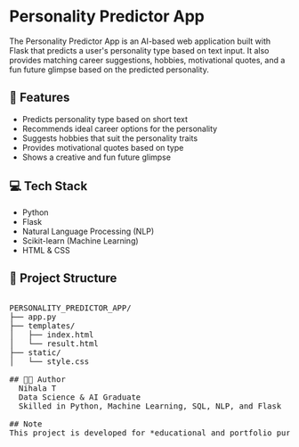 # Personality Predictor App
The Personality Predictor App is an AI-based web application built with Flask that predicts a user's personality type based on text input. It also provides matching career suggestions, hobbies, motivational quotes, and a fun future glimpse based on the predicted personality.

## 🌟 Features
- Predicts personality type based on short text
- Recommends ideal career options for the personality
- Suggests hobbies that suit the personality traits
- Provides motivational quotes based on type
- Shows a creative and fun future glimpse

## 💻 Tech Stack
- Python
- Flask
- Natural Language Processing (NLP)
- Scikit-learn (Machine Learning)
- HTML & CSS

## 📁 Project Structure
<pre>

PERSONALITY_PREDICTOR_APP/
├── app.py
├── templates/
│   ├── index.html
│   └── result.html
├── static/
│   └── style.css

## 👩‍💻 Author
  Nihala T  
  Data Science & AI Graduate  
  Skilled in Python, Machine Learning, SQL, NLP, and Flask

## Note
This project is developed for *educational and portfolio purposes only*.
